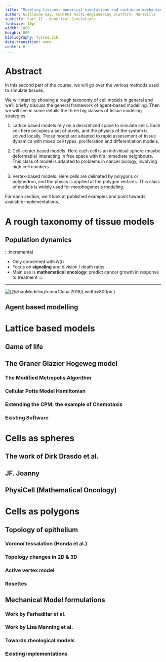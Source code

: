 ```yaml
---
title: "Modeling tissues: numerical simulations and continuum mechanics"
author: Guillaume Gay, CENTURI multi-engineering platform, Marseille
subtitle: Part II - Numerical Simulations
fontsize: 10pt
width: 1080
height: 800
bibliography: tyssue.bib
data-transition: none
center: 0
...
```




# Abstract

In this second part of the course, we will go over the various methods used to simulate tissues.

We will start by showing a rough taxonomy of cell models in general and we'll briefly discuss the general framework of agent-based modelling.  Then we will see in some details the three big classes of tissue modeling strategies:

1. Lattice based models rely on a descretized space to simulate cells. Each cell here occupies a set of pixels, and the physics of the system is solved locally. Those model are adapted to rapid assessment of tissue dynamics with mixed cell types, proliferation and differentiation models.

2. Cell-center based models. Here each cell is an individual sphere (maybe deformable) interacting in free space with it's immediate neighbours. This class of model is adapted to problems in cancer biology, involving high cell numbers.

4. Vertex-based models. Here cells are delinated by polygons or polyhedron, and the phyics is applied at the polygon vertices. This class of models is widely used for morphogenesis modeling.

For each section, we'll look at published examples and point towards available implementations.


# A rough taxonomy of tissue models

## Population dynamics

:::incremental
* Only concerned with $N(t)$
* Focus on **signaling** and division / death rates
* Main use is **mathematical oncology**:
  predict cancer growth in response to treatment
::::

---------

![[[@zhaoModelingTumorClonal2016]](https://doi.org/10.1016/j.trecan.2016.02.001)](images/pop_dyn.jpg){ width=800px }





## Agent based modelling


# Lattice based models

## Game of life

## The Graner Glazier Hogeweg model

### The Modified Metropolis Algorithm

### Cellular Potts Model Hamiltonian

### Extending the CPM: the example of Chemotaxis

### Existing Software


# Cells as spheres

## The work of Dirk Drasdo et al.

## JF. Joanny

## PhysiCell (Mathematical Oncology)


# Cells as polygons

## Topology of epithelium

### Voronoï tessalation (Honda et al.)

### Topology changes in 2D & 3D

### Active vertex model

### Rosettes


## Mechanical Model formulations

### Work by Farhadifar et al.

### Work by Lisa Manning et al.

### Towards rheological models

### Existing implementations
